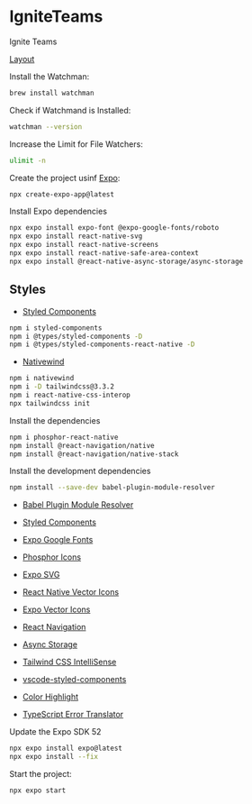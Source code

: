 # IgniteTeams
Ignite Teams

[Layout](https://www.figma.com/file/fgZ01VcIp3I88PCXx9IC6v/Ignite-Teams?node-id=37%3A6)

Install the Watchman:
```sh
brew install watchman
```

Check if Watchmand is Installed:
```sh
watchman --version
```

 Increase the Limit for File Watchers:
 ```sh
ulimit -n
 ```

Create the project usinf [Expo](https://docs.expo.dev):
```sh
npx create-expo-app@latest
```

Install Expo dependencies
```sh
npx expo install expo-font @expo-google-fonts/roboto
npx expo install react-native-svg
npx expo install react-native-screens 
npx expo install react-native-safe-area-context
npx expo install @react-native-async-storage/async-storage
```

## Styles
- [Styled Components](https://styled-components.com)
```sh
npm i styled-components
npm i @types/styled-components -D
npm i @types/styled-components-react-native -D
```

- [Nativewind](https://www.nativewind.dev/v2/quick-starts/expo)
```sh
npm i nativewind
npm i -D tailwindcss@3.3.2
npm i react-native-css-interop
npx tailwindcss init
```
Install the dependencies
```sh
npm i phosphor-react-native
npm install @react-navigation/native
npm install @react-navigation/native-stack
```

Install the development dependencies
```sh
npm install --save-dev babel-plugin-module-resolver

```

- [Babel Plugin Module Resolver](https://github.com/tleunen/babel-plugin-module-resolver)
- [Styled Components](https://styled-components.com/docs/basics)
- [Expo Google Fonts](https://docs.expo.dev/guides/using-custom-fonts/)
- [Phosphor Icons](https://phosphoricons.com/)
- [Expo SVG](https://docs.expo.dev/versions/latest/sdk/svg/)
- [React Native Vector Icons](https://oblador.github.io/react-native-vector-icons/)
- [Expo Vector Icons](https://icons.expo.fyi)
- [React Navigation](https://reactnavigation.org/)
- [Async Storage](https://docs.expo.dev/versions/latest/sdk/async-storage/)

- [Tailwind CSS IntelliSense](https://marketplace.visualstudio.com/items?itemName=bradlc.vscode-tailwindcss)
- [vscode-styled-components](https://marketplace.visualstudio.com/items?itemName=styled-components.vscode-styled-components)
- [Color Highlight](https://marketplace.visualstudio.com/items?itemName=naumovs.color-highlight)
- [TypeScript Error Translator](https://marketplace.visualstudio.com/items?itemName=mattpocock.ts-error-translator)

Update the Expo SDK 52
```sh
npx expo install expo@latest
npx expo install --fix
```

Start the project:
```sh
npx expo start
```